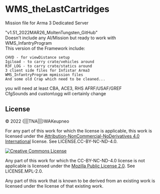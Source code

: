 # WMS_theLastCartridges

Mission file for Arma 3 Dedicated Server

"v1.51_2022MAR26_MoltenTungsten_GitHub"<br/>
Doesn't include any AI/Mission but ready to work with WMS_InfantryProgram<br/>
This version of the Framework include:

    CHVD - for viewDistance setup
    Igiload - to carry crate/vehicles around
    R3F_LOG - to carry crate/statics around
    3 client side files for Infistar Arma3
    WMS_InfantryProgram mpmission files
    And some old Crap which need to be cleaned...

you will need at least CBA, ACE3, RHS AFRF/USAF/GREF<br/>
CfgSounds and custom\ogg will certainly change

## License

&copy; 2022 {|||TNA|||}WAKeupneo

For any part of this work for which the license is applicable, this work is licensed under the [Attribution-NonCommercial-NoDerivatives 4.0 International](http://creativecommons.org/licenses/by-nc-nd/4.0/) license. See LICENSE.CC-BY-NC-ND-4.0.

<a rel="license" href="http://creativecommons.org/licenses/by-nc-nd/4.0/"><img alt="Creative Commons License" style="border-width:0" src="https://i.creativecommons.org/l/by-nc-nd/4.0/88x31.png" /></a>

Any part of this work for which the CC-BY-NC-ND-4.0 license is not applicable is licensed under the [Mozilla Public License 2.0](https://www.mozilla.org/en-US/MPL/2.0/). See LICENSE.MPL-2.0.

Any part of this work that is known to be derived from an existing work is licensed under the license of that existing work.